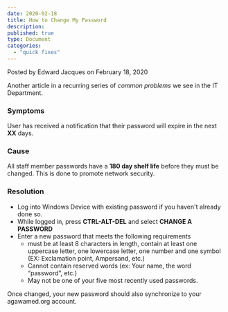 ```yaml
---
date: 2020-02-18
title: How to Change My Password
description:
published: true
type: Document
categories:
  - "quick fixes"
---
```

Posted by Edward Jacques on February 18, 2020

Another article in a recurring series of _common problems_ we see in the IT Department.

### Symptoms

User has received a notification that their password will expire in the next **XX** days.

### Cause

All staff member passwords have a **180 day shelf life** before they must be changed.  This is done to promote network security.

### Resolution

- Log into Windows Device with existing password if you haven't already done so.
- While logged in, press **CTRL-ALT-DEL** and select **CHANGE A PASSWORD**
- Enter a new password that meets the following requirements
  - must be at least 8 characters in length, contain at least one uppercase letter, one lowercase letter, one number and one symbol (EX: Exclamation point, Ampersand, etc.)
  - Cannot contain reserved words (ex: Your name, the word “password”, etc.)
  - May not be one of your five most recently used passwords.

Once changed, your new password should also synchronize to your agawamed.org account.

